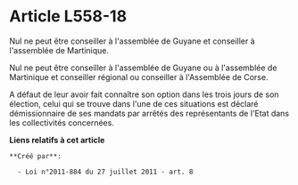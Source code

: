 # Article L558-18

Nul ne peut être conseiller à l'assemblée de Guyane et conseiller à l'assemblée de Martinique. 

Nul ne peut être conseiller à l'assemblée de Guyane ou à l'assemblée de Martinique et conseiller régional ou conseiller à
l'Assemblée de Corse. 

A défaut de leur avoir fait connaître son option dans les trois jours de son élection, celui qui se trouve dans l'une de ces
situations est déclaré démissionnaire de ses mandats par arrêtés des représentants de l'Etat dans les collectivités
concernées.

**Liens relatifs à cet article**

	**Créé par**:

	  - Loi n°2011-884 du 27 juillet 2011 - art. 8
